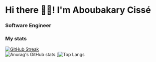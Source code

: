 # Hi there 👋🏽! I'm Aboubakary Cissé
### Software Engineer
### My stats

[![GitHub Streak](https://github-readme-streak-stats.herokuapp.com?user=Aboubakary833&theme=highcontrast&hide_border=true)](https://git.io/streak-stats)
<br />
![Anurag's GitHub stats](https://github-readme-stats.vercel.app/api?username=Aboubakary833&theme=radical&show_icons=true)
[![Top Langs](https://github-readme-stats.vercel.app/api/top-langs?username=Aboubakary833&theme=dark&layout=compact)
